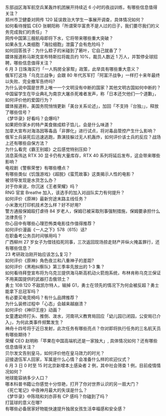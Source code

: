 东部战区海军航空兵某轰炸机团展开持续近 6 小时的夜战训练，有哪些信息值得关注？  
郑州市卫健委对网传 120 延误救治大学生一事展开调查，具体情况如何？  
如何看待搜狐 CEO 张朝阳称「所谓荣华富贵不是人过的日子，我们要尽我们的义务完成我们的责任」？  
网传中国第三艘航母即将下水，它将带来哪些重大突破？  
如果永生人类细胞「海拉细胞」泄露了会有危险吗？  
如何回答孩子：为什么粽子的米碰到了箬叶，它自己就香了？  
媒体报道称马斯克宣布特斯拉将裁员约 10%，裁员人数近 1 万人，并暂停全球招聘，哪些信息值得关注？  
6 月 3 日珠海实行「一人购房全家帮」政策，此举具有哪些重大意义？  
俄军打这场「乌克兰战争」会跟 80 年代苏军打「阿富汗战争」一样打十来年最终以失败、完全撤军告终吗?  
为什么说中国是世界上唯一一个文明没有中断的国家？其他文明古国如何中断的？  
中国留学生在毕业典礼为南京大屠杀死难者发声，称「日本还欠他们一个道歉」，如何评价他的爱国行为？  
媒体报道称，美国务院悄悄更新「美台关系论述」，加回「不支持『台独』」，释放了哪些信号？  
《梦华录》好看吗？会爆吗?  
如果把你家乡的特产美食做成粽子馅儿，会是什么味道？  
加拿大宣布对海洛因等毒品「非罪化」进行试点，将对毒品管控产生什么影响？  
俄军士兵装死后迅速逃跑，靠演技躲过无人机轰炸，如何评价该士兵的反应？战场上还有哪些自保方法？  
为什么看完《霸王别姬》之后感觉特别压抑？  
消息英伟达 RTX 30 显卡仍有大量库存，RTX 40 系列将延后发布，这会带来哪些影响？  
电视剧《警察荣誉》有哪些槽点？  
有哪些类似《饥饿游戏》《超脱》《蛮荒故事》这类揭示人性的电影？  
被领导发现是水货怎么办？  
对于你来说，你沉迷《王者荣耀》吗？  
RNG 官宣 Breathe 加入，该选手的加入对战队实力有何提升？  
如何评价《原神》最新穷途末路主线任务？  
小米激光打印机技术怎么样？好不好用?  
警方通报保姆殴打虐待 84 岁老人，保姆已被采取刑事强制措施，保姆要承担什么法律责任？  
你心目中有哪些心理恐怖类电影佳作值得推荐？  
如何评价漫画《一人之下》578（615）话?  
在职备考公务员时间够用吗？  
广西柳州 27 岁女子为借钱掐死同事，三次返回现场掠走财产并纵火掩盖罪行，还有哪些信息？  
23 考研政治刚开始应该怎么复习？  
如何评价《原神》角色夜兰和八重神子的差距?  
如何评价《黑袍纠察队》第三季率先放出的 1-3 集？  
如何看待拜登宣布将为乌克兰提供海马斯高机动火箭炮系统，布林肯称乌克兰保证不用美国提供的武器打击俄领土？  
勇士 108:120 不敌凯尔特人，输掉 G1，勇士在领先的情况下为何会被反超？勇士能拿下总冠军吗？  
有必要买电竞椅吗？有什么品牌推荐？  
为什么装修过程中「心态」会越来越崩溃？  
如何评价《神印王座》动画？  
女童遭幼师打头、推倒、泼水，河南巩义教育局回应「幼儿园已闭园，公安局已介入」，为何此类事件频繁发生？  
神舟十四号将于近日发射，此次任务有哪些亮点？你对即将执行任务的三名航天员有哪些期待？  
荣耀 CEO 赵明称「苹果在中国高端机还是一家独大」, 具体情况如何？还有哪些信息值得关注？  
贝尔发文告别皇马，如何评价他在皇马效力的时光？  
迎接退伍军人回家，军属是什么心情？会准备什么样的欢迎仪式？  
6 月 3 日 0 时至 15 时北京新增本土感染者 2 例，其中社会筛查 1 例，目前疫情情况如何？  
地球能容纳多少人口？  
哪本科普书籍让你感觉十分惊艳，打开了你对世界认识的另一扇大门？  
《死亡笔记》中夜神月最大的失误是什么？  
《梦华录》中陈晓和刘亦菲有 CP 感吗？你磕到了吗？  
打篮球的意义在哪?  
有哪些必备居家好物能快速提升独居女孩生活幸福感和安全感？  

